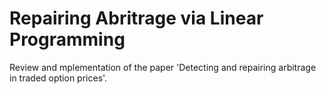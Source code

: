 # Repairing Abritrage via Linear Programming
 Review and mplementation of the paper 'Detecting and repairing arbitrage in traded option prices'. 
